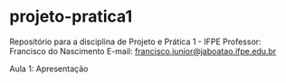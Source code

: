 # projeto-pratica1
Repositório para a disciplina de Projeto e Prática 1 - IFPE 
Professor: Francisco do Nascimento
E-mail: francisco.junior@jaboatao.ifpe.edu.br

Aula 1: Apresentação
